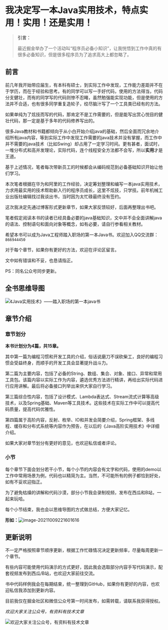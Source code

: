 # 我决定写一本Java实用技术，特点实用！实用！还是实用！



> **引言：**
>
> 最近掘金举办了一个活动叫“程序员必备小知识”，让我恍悟到工作中真的有很多必备知识，但是很多程序员为了追求高大上都忽略了。



## 前言

前几年我开始带应届生，有本科有硕士，到实际工作中发现，工作能力差距并不在于学历，而在于经验和思考。有的同学可以写一手好代码，使用的方法得当，代码分支健壮，而有的同学写的代码则惨不忍睹，虽然勉强能实现功能，但是使用的方法并不合适，也有很多同学重复造轮子，绞尽脑汁写了一个工具类已经有的方法。

如果单纯为了炫技而写的代码，那肯定不是工作需要的，但是能写出赏心悦目的健壮代码，那一定是基于多年的代码修养写出的。



很多Java教材和书籍都倾向于从小白开始介绍java的基础，然后全面而冗余地介绍所有java内容，等到实际工作中发现工作需要的java技术并没有掌握，而工作中并不需要的java技术（比如Swing）却占用了一定学习时间。更有甚者，面试时，一堆分布式和高并发理论，实际代码，连个线程安全方法都不会写，所以**实用**才是王道。

基于上述情况，笔者每次带新员工的时候都会从编码规范到必备基础知识开始让他们学习。



本次笔者根据在华为和阿里的工作经验，决定筹划整理和编写一本java实用技术，力求用最实用的技术帮助新入行的程序员成长，这里不炫技，只学技。前年机械工业出版社编辑找过我谈出书，当时因为太忙碌最终没有签约。

这次我决定先通过博客形式更新章节，如果大家反馈较好，后面再整理出书吧。

笔者假定阅读本书的读者已经具备必要的java基础知识，文中并不会全面讲解java的语法、控制语句和面向对象等概念，如有必要，请自行参看相关教材。



希望本书可以成为Java工程师踏入职场的第一本Java书。欢迎加入QQ交流群：`866944450`

对于每个章节，如果你有更好的方法，欢迎在评论区留言。

文中如有错误和不妥，也恳请指正。

PS：同名公众号同步更新。

## 全书思维导图

![《Java实用技术》——踏入职场的第一本java书](http://img.zqzhaopin.cn/md/java_mind.png)

## 章节介绍

### 章节划分

**本书计划分为4篇，共15章。**

其中第一篇为编程习惯和开发工具的介绍，俗话说磨刀不误砍柴工，良好的编程习惯会受益终身，而顺手的开发工具会显著提升战斗力。

第二篇为主要内容，包括了必备的String、数组、集合、对象、接口、异常和常用工具包。该篇内容以实际工作为内容，遴选优秀方法进行精讲，再给出实际代码进行应用讲解。最后将必备接口列举出来供大家自行学习。

第三篇综合性内容，包括了设计模式、Lambda表达式、Stream流式计算等高级技术，以及Spring基础、Maven等工具技术。这些技术在实际工作中可以提高代码质量，提高代码优雅性。

第四篇属于高阶内容，反射、枚举、IO和并发会简要介绍，Spring框架、多线程、缓存和分布式系统等内容作为预告，在以后的《Java高阶实用技术》中详细介绍。

如果大家对章节划分有更好的意见，也欢迎私信或者评论。



### 小节

每个章节下面会划分若干小节，每个小节的内容会有文字和代码，使用的demo以工作中常用场景为例，代码也以精简为主。当然，不可能所有的例子都恰到好处，如有不妥欢迎指正。

为了避免枯燥的讲解和代码沙漠，部分小节我会录制视频，发布在西瓜和B站，一起来玩哈。

每个小节结束，我也会以思维导图的方式做总结，方便大家记忆。

**形如：**![image-20211009221601616](http://img.zqzhaopin.cn/md/image-20211009221601616.png)



## 更新说明

不一定严格按照章节顺序更新，根据工作忙碌情况决定更新频率，尽量每周更新一个章节。

有些内容可能使用代码演示的方式更好，因此我会选取部分内容手写代码演示，配套视频发布到西瓜/B站，也欢迎大家前往交流。

书中代码样例我会在每期结束，统一整理到GitHub，如果你有更好的内容，也欢迎私信我添加到更新内容。

目前我仅在掘金社区和微信公众号第一时间发布，如需转载，请联系我获得授权。

*欢迎大家关注公众号，有资料有技术文章*

![欢迎大家关注公众号，有资料有技术文章](http://img.zqzhaopin.cn/javaqr.jpg)
